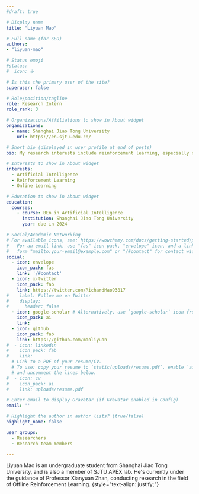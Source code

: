 ```yaml
---
#draft: true

# Display name
title: "Liyuan Mao"

# Full name (for SEO)
authors:
- "liyuan-mao"

# Status emoji
#status:
#  icon: ☕️

# Is this the primary user of the site?
superuser: false

# Role/position/tagline
role: Research Intern
role_rank: 3

# Organizations/Affiliations to show in About widget
organizations:
  - name: Shanghai Jiao Tong University
    url: https://en.sjtu.edu.cn/

# Short bio (displayed in user profile at end of posts)
bio: My research interests include reinforcement learning, especially offline reinforcement learning and imitation learning.

# Interests to show in About widget
interests:
  - Artificial Intelligence
  - Reinforcement Learning
  - Online Learning

# Education to show in About widget
education:
  courses:
    - course: BEn in Artificial Intelligence
      institution: Shanghai Jiao Tong University
      year: due in 2024

# Social/Academic Networking
# For available icons, see: https://wowchemy.com/docs/getting-started/page-builder/#icons
#   For an email link, use "fas" icon pack, "envelope" icon, and a link in the
#   form "mailto:your-email@example.com" or "/#contact" for contact widget.
social:
  - icon: envelope
    icon_pack: fas
    link: '/#contact'
  - icon: x-twitter
    icon_pack: fab
    link: https://twitter.com/RichardMao93817
#    label: Follow me on Twitter
#    display:
#      header: false
  - icon: google-scholar # Alternatively, use `google-scholar` icon from `ai` icon pack
    icon_pack: ai
    link: 
  - icon: github
    icon_pack: fab
    link: https://github.com/maoliyuan
#  - icon: linkedin
#    icon_pack: fab
#    link: 
  # Link to a PDF of your resume/CV.
  # To use: copy your resume to `static/uploads/resume.pdf`, enable `ai` icons in `params.yaml`,
  # and uncomment the lines below.
#  - icon: cv
#    icon_pack: ai
#    link: uploads/resume.pdf

# Enter email to display Gravatar (if Gravatar enabled in Config)
email: ''

# Highlight the author in author lists? (true/false)
highlight_name: false

user_groups:
  - Researchers
  - Research team members

---
```


Liyuan Mao is an undergraduate student from Shanghai Jiao Tong University, and is also a member of SJTU APEX lab. He's currently under the guidance of Professor Xianyuan Zhan, conducting research in the field of Offline Reinforcement Learning.
{style="text-align: justify;"}
